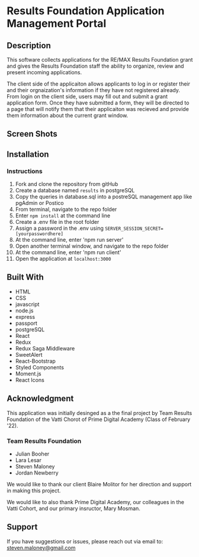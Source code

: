 
# Results Foundation Application Management Portal
  
## Description

  This software collects applications for the RE/MAX Results Foundation grant and gives the Results Foundation staff the ability to organize, review and present incoming applications. 

  The client side of the applicaiton allows applicants to log in or register their and their orgnaization's information if they have not registered already. From login on the client side, users may fill out and submit a grant application form. Once they have submitted a form, they will be directed to a page that will notify them that their applicaiton was recieved and provide them information about the current grant window.  

## Screen Shots

## Installation

### Instructions
1. Fork and clone the repository from gitHub
2. Create a database named `results` in postgreSQL
3. Copy the queries in database.sql into a postreSQL management app like pgAdmin or Postico
4. From terminal, navigate to the repo folder
5. Enter `npm install` at the command line
6. Create a .env file in the root folder 
7. Assign a password in the .env using `SERVER_SESSION_SECRET=[yourpasswordhere]`
8. At the command line, enter 'npm run server'
9. Open another terminal window, and navigate to the repo folder
10. At the command line, enter 'npm run client'
11. Open the application at `localhost:3000`

## Built With
- HTML
- CSS
- javascript
- node.js
- express
- passport
- postgreSQL
- React
- Redux
- Redux Saga Middleware
- SweetAlert
- React-Bootstrap
- Styled Components
- Moment.js
- React Icons



## Acknowledgment

 This application was initially desinged as a the final project by Team Results Foundation of the Vatti Chorot of Prime Digital Academy (Class of February '22). 

 ### Team Results Foundation
- Julian Booher
- Lara Lesar
- Steven Maloney
- Jordan Newberry

We would like to thank our client Blaire Molitor for her direction and support in making this project.

We would like to also thank Prime Digital Academy, our colleagues in the Vatti Cohort, and our primary insructor, Mary Mosman.

## Support

If you have suggestions or issues, please reach out via email to: steven.maloney@gmail.com